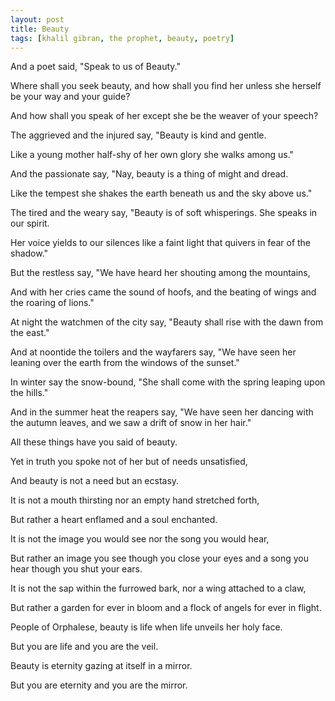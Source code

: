```yaml
---
layout: post
title: Beauty
tags: [khalil gibran, the prophet, beauty, poetry]
---
```


And a poet said, "Speak to us of Beauty."

Where shall you seek beauty, and how shall you find her unless she herself be your way and your guide?

And how shall you speak of her except she be the weaver of your speech?

The aggrieved and the injured say, "Beauty is kind and gentle.

Like a young mother half-shy of her own glory she walks among us."

And the passionate say, "Nay, beauty is a thing of might and dread.

Like the tempest she shakes the earth beneath us and the sky above us."

The tired and the weary say, "Beauty is of soft whisperings. She speaks in our spirit.

Her voice yields to our silences like a faint light that quivers in fear of the shadow."

But the restless say, "We have heard her shouting among the mountains,

And with her cries came the sound of hoofs, and the beating of wings and the roaring of lions."

At night the watchmen of the city say, "Beauty shall rise with the dawn from the east."

And at noontide the toilers and the wayfarers say, "We have seen her leaning over the earth from the windows of the sunset."

In winter say the snow-bound, "She shall come with the spring leaping upon the hills."

And in the summer heat the reapers say, "We have seen her dancing with the autumn leaves, and we saw a drift of snow in her hair."

All these things have you said of beauty.

Yet in truth you spoke not of her but of needs unsatisfied,

And beauty is not a need but an ecstasy.

It is not a mouth thirsting nor an empty hand stretched forth,

But rather a heart enflamed and a soul enchanted.

It is not the image you would see nor the song you would hear,

But rather an image you see though you close your eyes and a song you hear though you shut your ears.

It is not the sap within the furrowed bark, nor a wing attached to a claw,

But rather a garden for ever in bloom and a flock of angels for ever in flight.

People of Orphalese, beauty is life when life unveils her holy face.

But you are life and you are the veil.

Beauty is eternity gazing at itself in a mirror.

But you are eternity and you are the mirror.

